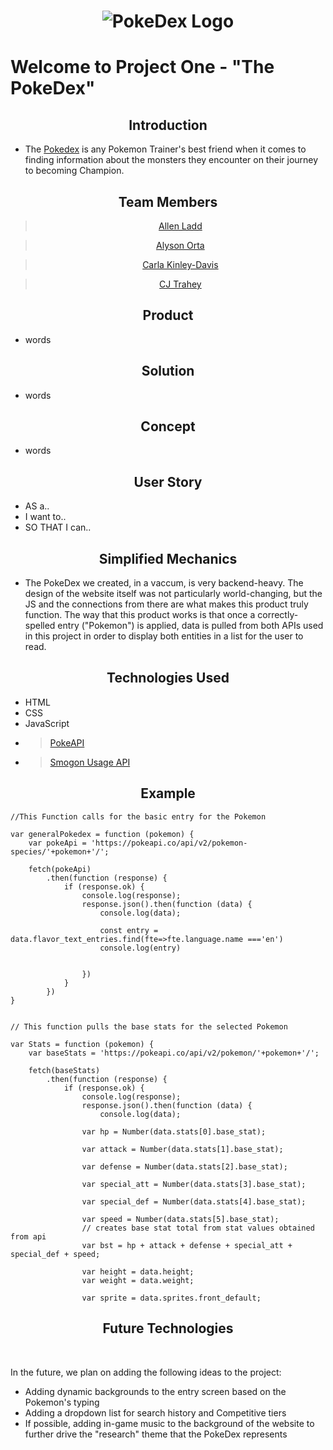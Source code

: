 # <center><img src="https://cdn2.bulbagarden.net/upload/4/4b/Pok%C3%A9dex_logo.png" alt="PokeDex Logo" title="PokeDex">

# Welcome to Project One - "The PokeDex"


<center>

## Introduction

</center>

* The [Pokedex](https://pokeapi.com/) is any Pokemon Trainer's best friend when it comes to finding information about the monsters they encounter on their journey to becoming Champion.

<center>

## Team Members

</center>
<center>

> [Allen Ladd](https://github.com/Aladd616)

> [Alyson Orta](https://github.com/alysonorta)

> [Carla Kinley-Davis](https://github.com/ckinleydavis)

> [CJ Trahey](https://github.com/cjtrahey)

</center>
<center>

## Product

</center>

* words

<center>

## Solution

</center>

*  words

<center>

## Concept

</center>

* words

<center>

## User Story

</center>

* AS a..
* I want to..
* SO THAT I can..

<center>

## Simplified Mechanics

</center>

* The PokeDex we created, in a vaccum, is very backend-heavy. The design of the website itself was not particularly world-changing, but the JS and the connections from there are what makes this product truly function. The way that this product works is that once a correctly-spelled entry ("Pokemon") is applied, data is pulled from both APIs used in this project in order to display both entities in a list for the user to read.

<center>

## Technologies Used

</center>

* HTML
* CSS
* JavaScript
* >[PokeAPI](https://pokeapi.co/)
* >[Smogon Usage API](https://smogon-usage-stats.herokuapp.com/)

<center>

## Example

</center>

```
//This Function calls for the basic entry for the Pokemon

var generalPokedex = function (pokemon) {
    var pokeApi = 'https://pokeapi.co/api/v2/pokemon-species/'+pokemon+'/';

    fetch(pokeApi)
        .then(function (response) {
            if (response.ok) {
                console.log(response);
                response.json().then(function (data) {
                    console.log(data);
                    
                    const entry = data.flavor_text_entries.find(fte=>fte.language.name ==='en')
                    console.log(entry)

                    
                })
            }
        })
}

```

```

// This function pulls the base stats for the selected Pokemon

var Stats = function (pokemon) {
    var baseStats = 'https://pokeapi.co/api/v2/pokemon/'+pokemon+'/';

    fetch(baseStats)
        .then(function (response) {
            if (response.ok) {
                console.log(response);
                response.json().then(function (data) {
                    console.log(data);

                var hp = Number(data.stats[0].base_stat);

                var attack = Number(data.stats[1].base_stat);

                var defense = Number(data.stats[2].base_stat);

                var special_att = Number(data.stats[3].base_stat);

                var special_def = Number(data.stats[4].base_stat);

                var speed = Number(data.stats[5].base_stat);
                // creates base stat total from stat values obtained from api
                var bst = hp + attack + defense + special_att + special_def + speed;

                var height = data.height;
                var weight = data.weight;

                var sprite = data.sprites.front_default;

```

<center>

## Future Technologies
<br></center>
In the future, we plan on adding the following ideas to the project: 
<p>

* Adding dynamic backgrounds to the entry screen based on the Pokemon's typing
* Adding a dropdown list for search history and Competitive tiers
* If possible, adding in-game music to the background of the website to further drive the "research" theme that the PokeDex represents




